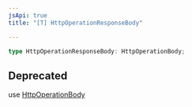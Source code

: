 ```yaml
---
jsApi: true
title: "[T] HttpOperationResponseBody"

---
```

```ts
type HttpOperationResponseBody: HttpOperationBody;
```

## Deprecated

use [HttpOperationBody](../interfaces/HttpOperationBody.md)
